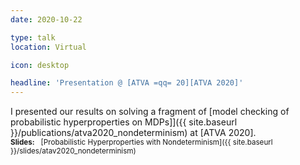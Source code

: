 ```yaml
---
date: 2020-10-22

type: talk
location: Virtual

icon: desktop

headline: 'Presentation @ [ATVA =qq= 20][ATVA 2020]'
---
```


I presented our results on solving a fragment of [model checking of probabilistic hyperproperties on MDPs]]({{ site.baseurl }}/publications/atva2020_nondeterminism) at [ATVA 2020].
<br>
<small>**Slides:** &nbsp; [Probabilistic Hyperproperties with Nondeterminism]({{ site.baseurl }}/slides/atav2020_nondeterminism)</small>